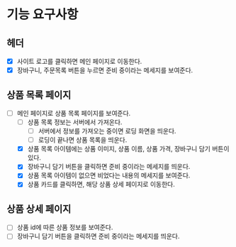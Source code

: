 # 기능 요구사항

## 헤더

- [x] 사이트 로고를 클릭하면 메인 페이지로 이동한다.
- [x] 장바구니, 주문목록 버튼을 누르면 준비 중이라는 메세지를 보여준다.

## 상품 목록 페이지

- [ ] 메인 페이지로 상품 목록 페이지를 보여준다.
  - [ ] 상품 목록 정보는 서버에서 가져온다.
    - [ ] 서버에서 정보를 가져오는 중이면 로딩 화면을 띄운다.
    - [ ] 로딩이 끝나면 상품 목록을 띄운다.
  - [x] 상품 목록 아이템에는 상품 이미지, 상품 이름, 상품 가격, 장바구니 담기 버튼이 있다.
  - [x] 장바구니 담기 버튼을 클릭하면 준비 중이라는 메세지를 띄운다.
  - [x] 상품 목록 아이템이 없으면 비었다는 내용의 메세지를 보여준다.
  - [x] 상품 카드를 클릭하면, 해당 상품 상세 페이지로 이동한다.

## 상품 상세 페이지

- [ ] 상품 id에 따른 상품 정보를 보여준다.
- [ ] 장바구니 담기 버튼을 클릭하면 준비 중이라는 메세지를 띄운다.
